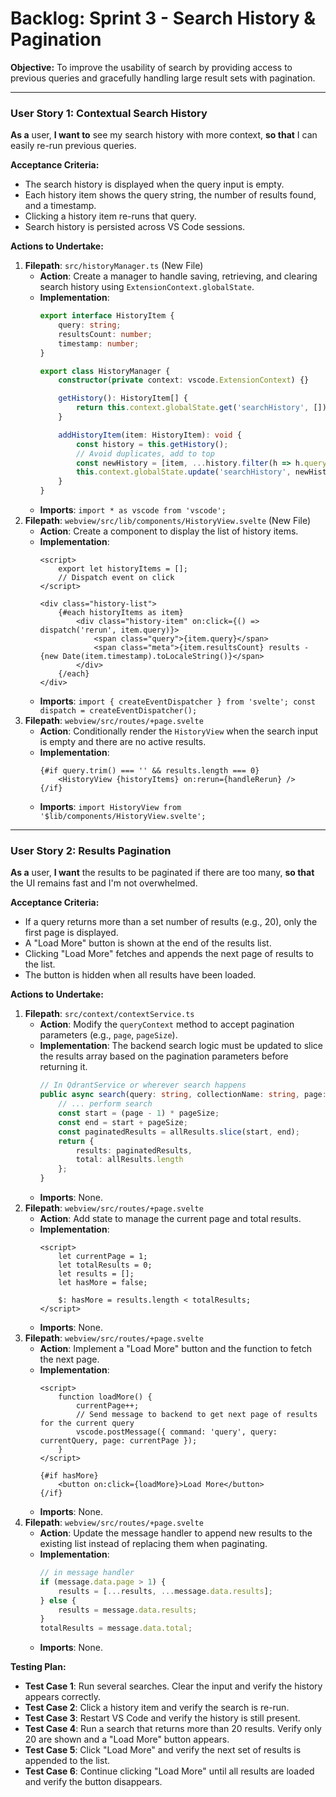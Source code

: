 # Backlog: Sprint 3 - Search History & Pagination

**Objective:** To improve the usability of search by providing access to previous queries and gracefully handling large result sets with pagination.

---

### User Story 1: Contextual Search History
**As a** user, **I want to** see my search history with more context, **so that** I can easily re-run previous queries.

**Acceptance Criteria:**
- The search history is displayed when the query input is empty.
- Each history item shows the query string, the number of results found, and a timestamp.
- Clicking a history item re-runs that query.
- Search history is persisted across VS Code sessions.

**Actions to Undertake:**
1.  **Filepath**: `src/historyManager.ts` (New File)
    -   **Action**: Create a manager to handle saving, retrieving, and clearing search history using `ExtensionContext.globalState`.
    -   **Implementation**:
        ```typescript
        export interface HistoryItem {
            query: string;
            resultsCount: number;
            timestamp: number;
        }

        export class HistoryManager {
            constructor(private context: vscode.ExtensionContext) {}

            getHistory(): HistoryItem[] {
                return this.context.globalState.get('searchHistory', []);
            }

            addHistoryItem(item: HistoryItem): void {
                const history = this.getHistory();
                // Avoid duplicates, add to top
                const newHistory = [item, ...history.filter(h => h.query !== item.query)];
                this.context.globalState.update('searchHistory', newHistory.slice(0, 50)); // Limit history size
            }
        }
        ```
    -   **Imports**: `import * as vscode from 'vscode';`
2.  **Filepath**: `webview/src/lib/components/HistoryView.svelte` (New File)
    -   **Action**: Create a component to display the list of history items.
    -   **Implementation**:
        ```svelte
        <script>
            export let historyItems = [];
            // Dispatch event on click
        </script>

        <div class="history-list">
            {#each historyItems as item}
                <div class="history-item" on:click={() => dispatch('rerun', item.query)}>
                    <span class="query">{item.query}</span>
                    <span class="meta">{item.resultsCount} results - {new Date(item.timestamp).toLocaleString()}</span>
                </div>
            {/each}
        </div>
        ```
    -   **Imports**: `import { createEventDispatcher } from 'svelte'; const dispatch = createEventDispatcher();`
3.  **Filepath**: `webview/src/routes/+page.svelte`
    -   **Action**: Conditionally render the `HistoryView` when the search input is empty and there are no active results.
    -   **Implementation**:
        ```svelte
        {#if query.trim() === '' && results.length === 0}
            <HistoryView {historyItems} on:rerun={handleRerun} />
        {/if}
        ```
    -   **Imports**: `import HistoryView from '$lib/components/HistoryView.svelte';`

---

### User Story 2: Results Pagination
**As a** user, **I want** the results to be paginated if there are too many, **so that** the UI remains fast and I'm not overwhelmed.

**Acceptance Criteria:**
- If a query returns more than a set number of results (e.g., 20), only the first page is displayed.
- A "Load More" button is shown at the end of the results list.
- Clicking "Load More" fetches and appends the next page of results to the list.
- The button is hidden when all results have been loaded.

**Actions to Undertake:**
1.  **Filepath**: `src/context/contextService.ts`
    -   **Action**: Modify the `queryContext` method to accept pagination parameters (e.g., `page`, `pageSize`).
    -   **Implementation**: The backend search logic must be updated to slice the results array based on the pagination parameters before returning it.
        ```typescript
        // In QdrantService or wherever search happens
        public async search(query: string, collectionName: string, page: number = 1, pageSize: number = 20) {
            // ... perform search
            const start = (page - 1) * pageSize;
            const end = start + pageSize;
            const paginatedResults = allResults.slice(start, end);
            return {
                results: paginatedResults,
                total: allResults.length
            };
        }
        ```
    -   **Imports**: None.
2.  **Filepath**: `webview/src/routes/+page.svelte`
    -   **Action**: Add state to manage the current page and total results.
    -   **Implementation**:
        ```svelte
        <script>
            let currentPage = 1;
            let totalResults = 0;
            let results = [];
            let hasMore = false;

            $: hasMore = results.length < totalResults;
        </script>
        ```
    -   **Imports**: None.
3.  **Filepath**: `webview/src/routes/+page.svelte`
    -   **Action**: Implement a "Load More" button and the function to fetch the next page.
    -   **Implementation**:
        ```svelte
        <script>
            function loadMore() {
                currentPage++;
                // Send message to backend to get next page of results for the current query
                vscode.postMessage({ command: 'query', query: currentQuery, page: currentPage });
            }
        </script>

        {#if hasMore}
            <button on:click={loadMore}>Load More</button>
        {/if}
        ```
    -   **Imports**: None.
4.  **Filepath**: `webview/src/routes/+page.svelte`
    -   **Action**: Update the message handler to append new results to the existing list instead of replacing them when paginating.
    -   **Implementation**:
        ```javascript
        // in message handler
        if (message.data.page > 1) {
            results = [...results, ...message.data.results];
        } else {
            results = message.data.results;
        }
        totalResults = message.data.total;
        ```
    -   **Imports**: None.

**Testing Plan:**
-   **Test Case 1**: Run several searches. Clear the input and verify the history appears correctly.
-   **Test Case 2**: Click a history item and verify the search is re-run.
-   **Test Case 3**: Restart VS Code and verify the history is still present.
-   **Test Case 4**: Run a search that returns more than 20 results. Verify only 20 are shown and a "Load More" button appears.
-   **Test Case 5**: Click "Load More" and verify the next set of results is appended to the list.
-   **Test Case 6**: Continue clicking "Load More" until all results are loaded and verify the button disappears.
